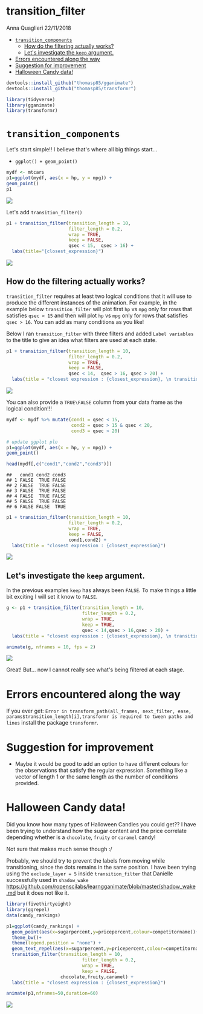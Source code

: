 transition\_filter
================
Anna Quaglieri
22/11/2018

-   [`transition_components`](#transition_components)
    -   [How do the filtering actually works?](#how-do-the-filtering-actually-works)
    -   [Let's investigate the `keep` argument.](#lets-investigate-the-keep-argument.)
-   [Errors encountered along the way](#errors-encountered-along-the-way)
-   [Suggestion for improvement](#suggestion-for-improvement)
-   [Halloween Candy data!](#halloween-candy-data)

``` r
devtools::install_github("thomasp85/gganimate")
devtools::install_github("thomasp85/transformr")
```

``` r
library(tidyverse)
library(gganimate)
library(transformr)
```

`transition_components`
=======================

Let's start simple!! I believe that's where all big things start...

-   `ggplot() + geom_point()`

``` r
mydf <- mtcars
p1=ggplot(mydf, aes(x = hp, y = mpg)) +
geom_point()
p1
```

![](transition_filter_files/figure-markdown_github/unnamed-chunk-3-1.png)

Let's add `transition_filter()`

``` r
p1 + transition_filter(transition_length = 10, 
                       filter_length = 0.2, 
                       wrap = TRUE, 
                       keep = FALSE,
                       qsec < 15,  qsec > 16) +
  labs(title="{closest_expression}")
```

![](transition_filter_files/figure-markdown_github/unnamed-chunk-4-1.gif)

How do the filtering actually works?
------------------------------------

`transition_filter` requires at least two logical conditions that it will use to produce the different instances of the animation. For example, in the example below `transition_filter` will plot first `hp` vs `mpg` only for rows that satisfies `qsec < 15` and then will plot `hp` vs `mpg` only for rows that satisfies `qsec > 16`. You can add as many conditions as you like!

Below I ran `transition_filter` with three filters and added `Label variables` to the title to give an idea what filters are used at each state.

``` r
p1 + transition_filter(transition_length = 10, 
                       filter_length = 0.2, 
                       wrap = TRUE, 
                       keep = FALSE,
                       qsec < 14,  qsec > 16, qsec > 20) + 
  labs(title = "closest expression : {closest_expression}, \n transitioning : {transitioning}, \n closest_filter : {closest_filter}")
```

![](transition_filter_files/figure-markdown_github/unnamed-chunk-5-1.gif)

You can also provide a `TRUE\FALSE` column from your data frame as the logical condition!!!

``` r
mydf <- mydf %>% mutate(cond1 = qsec < 15,
                        cond2 = qsec > 15 & qsec < 20,
                        cond3 = qsec > 20)

# update ggplot plo
p1=ggplot(mydf, aes(x = hp, y = mpg)) +
geom_point()

head(mydf[,c("cond1","cond2","cond3")])
```

    ##   cond1 cond2 cond3
    ## 1 FALSE  TRUE FALSE
    ## 2 FALSE  TRUE FALSE
    ## 3 FALSE  TRUE FALSE
    ## 4 FALSE  TRUE FALSE
    ## 5 FALSE  TRUE FALSE
    ## 6 FALSE FALSE  TRUE

``` r
p1 + transition_filter(transition_length = 10, 
                       filter_length = 0.2, 
                       wrap = TRUE, 
                       keep = FALSE,
                       cond1,cond2) + 
  labs(title = "closest expression : {closest_expression}")
```

![](transition_filter_files/figure-markdown_github/unnamed-chunk-7-1.gif)

Let's investigate the `keep` argument.
--------------------------------------

In the previous examples `keep` has always been `FALSE`. To make things a little bit exciting I will set it know to `FALSE`.

``` r
g <- p1 + transition_filter(transition_length = 10, 
                            filter_length = 0.2, 
                            wrap = TRUE, 
                            keep = TRUE,
                            qsec < 14,qsec > 16,qsec > 20) + 
  labs(title = "closest expression : {closest_expression}, \n transitioning : {transitioning}, \n closest_filter : {closest_filter}")

animate(g, nframes = 10, fps = 2)
```

![](transition_filter_files/figure-markdown_github/unnamed-chunk-8-1.gif)

Great! But... now I cannot really see what's being filtered at each stage.

Errors encountered along the way
================================

If you ever get: `Error in transform_path(all_frames, next_filter, ease, params$transition_length[i],transformr is required to tween paths and lines` install the package `transformr`.

Suggestion for improvement
==========================

-   Maybe it would be good to add an option to have different colours for the observations that satisfy the regular expression. Something like a vector of length 1 or the same length as the number of conditions provided.

Halloween Candy data!
=====================

Did you know how many types of Halloween Candies you could get?? I have been trying to understand how the sugar content and the price correlate depending whether is a `chocolate`, `fruity` or `caramel` candy!

Not sure that makes much sense though :/

Probably, we should try to prevent the labels from moving while transitioning, since the dots remains in the same position. I have been trying using the `exclude_layer = 5` inside `transition_filter` that Danielle successfully used in `shadow_wake` <https://github.com/ropenscilabs/learngganimate/blob/master/shadow_wake.md> but it does not like it.

``` r
library(fivethirtyeight)
library(ggrepel)
data(candy_rankings)

p1=ggplot(candy_rankings) + 
  geom_point(aes(x=sugarpercent,y=pricepercent,colour=competitorname))+
  theme_bw()+
  theme(legend.position = "none") +
  geom_text_repel(aes(x=sugarpercent,y=pricepercent,colour=competitorname,label=competitorname)) +
  transition_filter(transition_length = 10, 
                            filter_length = 0.2, 
                            wrap = TRUE, 
                            keep = FALSE,
                    chocolate,fruity,caramel) + 
  labs(title = "closest expression : {closest_expression}")

animate(p1,nframes=50,duration=60)
```

![](transition_filter_files/figure-markdown_github/unnamed-chunk-9-1.gif)
